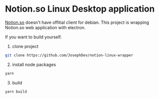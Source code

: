 # Notion.so Linux Desktop application

[Notion.so](https://www.notion.so) doesn't have offitial client for debian. This project is wrapping Notion.so web application with electron.

If you want to build yourself.

1. clone project
``` bash
git clone https://github.com/JosephDev/notion-linux-wrapper
```

2. install node packages
``` bash
yarn
```

3. build

``` bash
yarn build
```